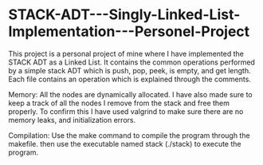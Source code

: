 # STACK-ADT---Singly-Linked-List-Implementation---Personel-Project
This project is a personal project of mine where I have implemented the STACK ADT as a Linked List. It contains the common operations performed by a simple stack ADT which is push, pop, peek, is empty, and get length. Each file contains an operation which is explained through the comments.

Memory:
All the nodes are dynamically allocated. I have also made sure to keep a track of all the nodes I remove from the stack and free them properly. To confirm this I have used valgrind to make sure there are no memory leaks, and initialization errors.

Compilation:
Use the make command to compile the program through the makefile. then use the executable named stack (./stack) to execute the program.

